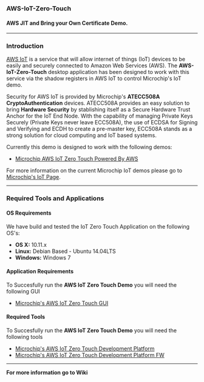 ### AWS-IoT-Zero-Touch
#### AWS JIT and Bring your Own Certificate Demo.

---

### Introduction
[AWS IoT](http://aws.amazon.com/iot/) is a service that will allow internet of things (IoT) devices to be easily and securely connected to Amazon Web Services (AWS).  The __AWS-IoT-Zero-Touch__ desktop application has been designed to work with this service via the shadow registers in AWS IoT to control Microchip's IoT demo.

Security for AWS IoT is provided by Microchip's __ATECC508A CryptoAuthentication__ devices. ATECC508A provides an easy solution to bring __Hardware Security__ by stablishing itself as a Secure Hardware Trust Anchor for the IoT End Node. With the capability of managing Private Keys Securely (Private Keys never leave ECC508A), the use of ECDSA for Signing and Verifying and ECDH to create a pre-master key, ECC508A stands as a strong solution for cloud computing and IoT based systems.

Currently this demo is designed to work with the following demos:
- [Microchip AWS IoT Zero Touch Powered By AWS](https://github.com/MicrochipTech/aws-iot-firmware-pic32mz)

For more information on the current Microchip IoT demos please go to [Microchip's IoT Page](http://www.microchip.com/iot).

---

### Required Tools and Applications
#### OS Requirements
We have build and tested the IoT Zero Touch Application on the following OS's:
- __OS X:__ 10.11.x
- __Linux:__ Debian Based - Ubuntu 14.04LTS
- __Windows:__ Windows 7

#### Application Requirements 
To Succesfully run the __AWS IoT Zero Touch Demo__ you will need the following GUI
- [Microchip's AWS IoT Zero Touch GUI](https://github.com/MicrochipTech/AWS-IoT-Zero-Touch/tree/master/software/AWS-IoT-Zero-Touch-GUI)
 
#### Required Tools
To Succesfully run the __AWS IoT Zero Touch Demo__ you will need the following tools
- [Microchip's AWS IoT Zero Touch Development Platform](http://preview.atmel.com/tools/AT88CKECC-AWS-XSTK.aspx)
- [Microchip's AWS IoT Zero Touch Development Platform FW](https://github.com/MicrochipTech/AWS-IoT-Zero-Touch/tree/master/software/AWS-IoT-Zero-Touch-FW)

---

__For more information go to Wiki__
